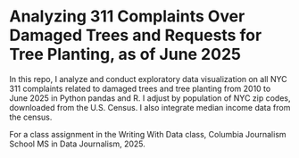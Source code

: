 # Analyzing 311 Complaints Over Damaged Trees and Requests for Tree Planting, as of June 2025

In this repo, I analyze and conduct exploratory data visualization on all NYC 311 complaints related to damaged trees and tree planting from 2010 to June 2025 in Python pandas and R. I adjust by population of NYC zip codes, downloaded from the U.S. Census. I also integrate median income data from the census. 

For a class assignment in the Writing With Data class, Columbia Journalism School MS in Data Journalism, 2025. 

